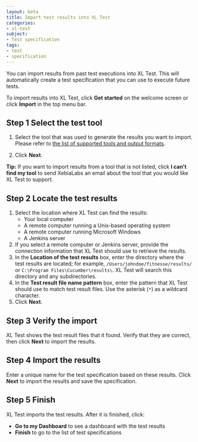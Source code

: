 ```yaml
---
layout: beta
title: Import test results into XL Test
categories:
- xl-test
subject:
- Test specification
tags:
- test
- specification
---
```


You can import results from past test executions into XL Test. This will automatically create a test specification that you can use to execute future tests.

To import results into XL Test, click **Get started** on the welcome screen or click **Import** in the top menu bar.

## Step 1 Select the test tool

1. Select the tool that was used to generate the results you want to import. Please refer to [the list of supported tools and output formats](test-tools.html).

1. Click **Next**.

**Tip:** If you want to import results from a tool that is not listed, click **I can't find my tool** to send XebiaLabs an email about the tool that you would like XL Test to support.

## Step 2 Locate the test results

1. Select the location where XL Test can find the results:
    * Your local computer
    * A remote computer running a Unix-based operating system
    * A remote computer running Microsoft Windows
    * A Jenkins server
1. If you select a remote computer or Jenkins server, provide the connection information that XL Test should use to retrieve the results.
1. In the **Location of the test results** box, enter the directory where the test results are located; for example, `/Users/johndoe/fitnesse/results/` or `C:\Program Files\Cucumber\results\`. XL Test will search this directory and any subdirectories.
1. In the **Test result file name pattern** box, enter the pattern that XL Test should use to match test result files. Use the asterisk (`*`) as a wildcard character.
1. Click **Next**.

## Step 3 Verify the import

XL Test shows the test result files that it found. Verify that they are correct, then click **Next** to import the results.

## Step 4 Import the results

Enter a unique name for the test specification based on these results. Click **Next** to import the results and save the specification.

## Step 5 Finish

XL Test imports the test results. After it is finished, click:

* **Go to my Dashboard** to see a dashboard with the test results
* **Finish** to go to the list of test specifications
